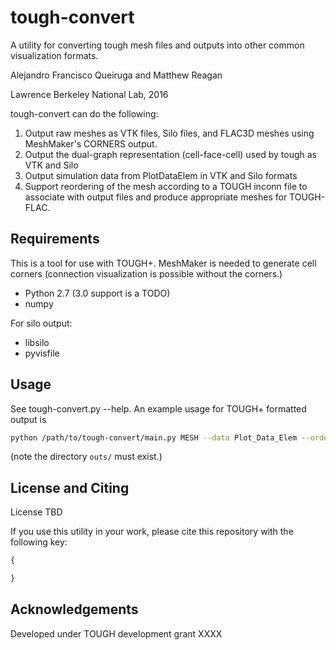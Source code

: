 tough-convert
=============

A utility for converting tough mesh files and outputs into other common visualization formats.

Alejandro Francisco Queiruga and Matthew Reagan

Lawrence Berkeley National Lab, 2016

tough-convert can do the following:

1. Output raw meshes as VTK files, Silo files, and FLAC3D meshes using MeshMaker's CORNERS output.
2. Output the dual-graph representation (cell-face-cell) used by tough as VTK and Silo
3. Output simulation data from PlotDataElem in VTK and Silo formats
4. Support reordering of the mesh according to a TOUGH inconn file to associate with output files and
produce appropriate meshes for TOUGH-FLAC.

Requirements
------------

This is a tool for use with TOUGH+. MeshMaker is needed to generate cell corners (connection visualization is
possible without the corners.)

- Python 2.7 (3.0 support is a TODO)
- numpy

For silo output:

- libsilo
- pyvisfile

Usage
-----

See tough-convert.py --help. An example usage for TOUGH+ formatted output is
```bash
python /path/to/tough-convert/main.py MESH --data Plot_Data_Elem --order SAVE --vtk outs/viz.vtk
```
(note the directory `outs/` must exist.)

License and Citing
------------------

License TBD

If you use this utility in your work, please cite this repository with the following key:
```latex
{

}
```
Acknowledgements
----------------

Developed under TOUGH development grant XXXX
